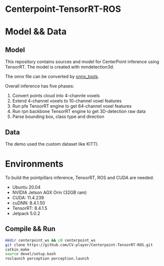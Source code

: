# Centerpoint-TensorRT-ROS
# Model && Data
## Model
This repository contains sources and model for CenterPoint inference using TensorRT. The model is created with mmdetection3d.

The onnx file can be converted by [onnx_tools](https://github.com/CV-player/mmdetection3d/tree/master/tools/onnx_tools/centerpoint).

Overall inference has five phases:

1. Convert points cloud into 4-channle voxels
2. Extend 4-channel voxels to 10-channel voxel features
3. Run pfe TensorRT engine to get 64-channel voxel features
4. Run rpn backbone TensorRT engine to get 3D-detection raw data
5. Parse bounding box, class type and direction

## Data
The demo used the custom dataset like KITTI.

# Environments
To build the pointpillars inference, TensorRT, ROS and CUDA are needed.
 - Ubuntu 20.04
 - NVIDIA Jetson AGX Orin (32GB ram)
 - CUDA: 11.4.239
 - cuDNN: 8.4.1.50
 - TensorRT: 8.4.1.5
 - Jetpack 5.0.2
## Compile && Run

```bash
mkdir centerpoint_ws && cd centerpoint_ws
git clone https://github.com/CV-player/Centerpoint-TensorRT-ROS.git
catkin_make
source devel/setup.bash
roslaunch perception perception.launch
```
